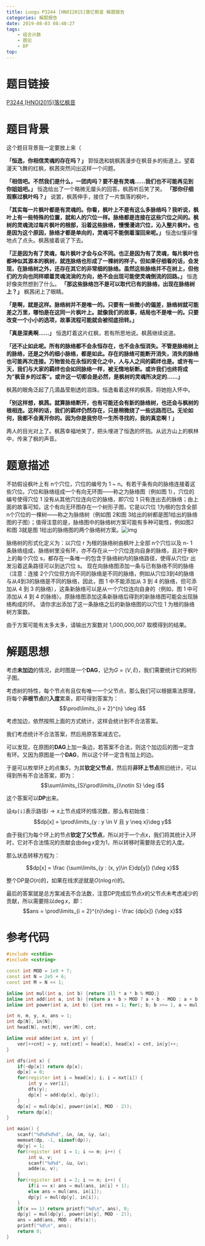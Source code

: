 ```yaml
---
title: Luogu P3244 [HNOI2015]落忆枫音 解题报告
categories: 解题报告
date: 2019-08-03 08:40:27
tags:
	- 组合计数
	- 图论
	- DP
top:
---
```


# 题目链接

[P3244 [HNOI2015]落忆枫音](https://www.luogu.org/problem/P3244)

# 题目背景

这个题目背景我一定要放上来（

<!--more-->

**「恒逸，你相信灵魂的存在吗？」** 郭恒逸和姚枫茜漫步在枫音乡的街道上。望着漫天飞舞的红枫，枫茜突然问出这样一个问题。

**「相信吧。不然我们是什么，一团肉吗？要不是有灵魂......我们也不可能再见到你姐姐吧。」** 恒逸给出了一个略微无厘头的回答。枫茜听后笑了笑。 **「那你仔细观察过枫叶吗？」** 说罢，枫茜伸手，接住了一片飘落的枫叶。

**「其实每一片枫叶都是有灵魂的。你看，枫叶上不是有这么多脉络吗？我听说，枫叶上有一些特殊的位置，就和人的穴位一样。脉络都是连接在这些穴位之间的。枫树的灵魂流过每片枫叶的根部，沿着这些脉络，慢慢漫进穴位，沁入整片枫叶。也是因为这个原因，脉络才都是单向的，灵魂可不能倒着溜回来呢。」** 恒逸似懂非懂地点了点头。枫茜接着说了下去。

**「正是因为有了灵魂，每片枫叶才会与众不同。也正是因为有了灵魂，每片枫叶也都神似其源本的枫树，就连脉络也形成了一棵树的样子。但如果仔细看的话，会发现，在脉络树之外，还存在其它的非常细的脉络。虽然这些脉络并不在树上，但他们的方向也同样顺着灵魂流淌的方向，绝不会出现可能使灵魂倒流的回路。」** 恒逸好像突然想到了什么。 **「那这些脉络岂不是可以取代已有的脉络，出现在脉络树上？」** 枫茜闭上了眼睛。

**「是啊，就是这样。脉络树并不是唯一的。只要有一些微小的偏差，脉络树就可能差之万里，哪怕是在这同一片枫叶上。就像我们的故事，结局也不是唯一的。只要改变一个小小的选项，故事流程可能就会被彻底扭转。」**

**「真是深奥啊......」** 恒逸盯着这片红枫，若有所思地说。枫茜继续说道。

**「还不止如此呢。所有的脉络都不会永恒存在，也不会永恒消失。不管是脉络树上的脉络，还是之外的细小脉络，都是如此。存在的脉络可能断开消失，消失的脉络也可能再次连接。万物皆处在永恒的变化之中，人与人之间的羁绊也是。或许有一天，我们与大家的羁绊也会如同脉络一样，被无情地斩断。或许我们也终将成为”枫音乡的过客“。或许这一切都会是必然，是枫树的灵魂所决定的......」**

枫茜的眼角泛起了几滴晶莹剔透的泪珠。恒逸看着这样的枫茜，将她抱入怀中。

**「别这样想，枫茜。就算脉络断开，也有可能还会有新的脉络树，也还会与枫树的根相连。这样的话，我们的羁绊仍然存在，只是稍微绕了一些远路而已。无论如何，我都不会离开你的。因为你是我穷尽一生所寻找的，我的真恋啊！」**

两人的目光对上了。枫茜幸福地笑了，把头埋进了恒逸的怀抱。从远方山上的枫林中，传来了枫的声音。

# 题意描述

不妨假设枫叶上有 n个穴位，穴位的编号为 1 ~ n。有若干条有向的脉络连接着这些穴位。穴位和脉络组成一个有向无环图——称之为脉络图（例如图 1），穴位的编号使得穴位 1 没有从其他穴位连向它的脉络，即穴位 1 只有连出去的脉络；由上面的故事可知，这个有向无环图存在一个树形子图，它是以穴位 1为根的包含全部n个穴位的一棵树——称之为脉络树（例如图 2和图 3给出的树都是图1给出的脉络图的子图）；值得注意的是，脉络图中的脉络树方案可能有多种可能性，例如图2和图 3就是图 1给出的脉络图的两个脉络树方案。![img](https://cdn.luogu.org/upload/pic/11330.png)

脉络树的形式化定义为：以穴位 r 为根的脉络树由枫叶上全部 n个穴位以及 n- 1 条脉络组成，脉络树里没有环，亦不存在从一个穴位连向自身的脉络，且对于枫叶上的每个穴位 s，都存在一条唯一的包含于脉络树内的脉络路径，使得从穴位r 出发沿着这条路径可以到达穴位 s。 现在向脉络图添加一条与已有脉络不同的脉络（注意：连接 2个穴位但方向不同的脉络是不同的脉络，例如从穴位3到4的脉络与从4到3的脉络是不同的脉络，因此，图 1 中不能添加从 3 到 4 的脉络，但可添加从 4 到 3 的脉络），这条新脉络可以是从一个穴位连向自身的（例如，图 1 中可添加从 4 到 4 的脉络）。原脉络图添加这条新脉络后得到的新脉络图可能会出现脉络构成的环。 请你求出添加了这一条脉络之后的新脉络图的以穴位 1 为根的脉络树方案数。

由于方案可能有太多太多，请输出方案数对 1,000,000,007 取模得到的结果。

# 解题思想

考虑**未加边**的情况，此时图是一个**DAG**，记为$G=(V, E)$，我们需要统计它的树形子图。

考虑树的特性，每个节点有且仅有唯一一个父节点，那么我们可以根据乘法原理，将每个**非根节点**的**入度**累乘，即可得到答案为：
$$\prod\limits_{i = 2}^{n} \deg i$$

考虑加边，依然按照上面的方式统计，这样会统计到不合法答案。

我们考虑统计不合法答案，然后用原答案减去它。

可以发现，在原图的**DAG**上加一条边，若答案不合法，则这个加边后的图一定含有环。又因为原图是一个**DAG**，所以这个环一定含有加上的边。

于是可以枚举环上的点集$S$，为其**钦定父节点**，然后将**非环上节点**照旧统计，可以得到所有不合法答案，即为：
$$\sum\limits_{S}\prod\limits_{i\notin S} \deg i$$

这个答案可以**DP**出来。

设`dp[i]`表示路径$i\rightarrow x$上节点成环的情况数，那么有初始值：
$$dp[x] = \prod\limits_{y : y \in V 且 y \neq x}\deg y$$

由于我们为每个环上的节点**钦定了父节点**，所以对于一个点$x$，我们将其统计入环时，它对不合法情况的贡献会由$\deg x$变为$1$，所以转移时需要除去它的入度。

那么状态转移方程为：

$$dp[x] = \frac {\sum\limits_{y : (x, y)\in E}dp[y]} {\deg x}$$

整个DP是$O(n)$的，如果在线求逆就是$O(n \log n)$的。

最后的答案就是总方案减去不合法数，注意DP完成后节点$x$的父节点未考虑减少的贡献，所以需要除以$\deg x$，即：
$$ans = \prod\limits_{i = 2}^{n}\deg i - \frac {dp[x]} {\deg x}$$

# 参考代码

```c++
#include <cstdio>
#include <cstring>

const int MOD = 1e9 + 7;
const int N = 2e5 + 6;
const int M = N << 1;

inline int mul(int a, int b) {return 1ll * a * b % MOD;}
inline int add(int a, int b) {return a + b > MOD ? a + b - MOD : a + b;}
inline int power(int a, int b) {int res = 1; for(; b; b >>= 1, a = mul(a, a)) if(b & 1) res = mul(res, a); return res;}

int n, m, y, x, ans = 1;
int dp[N], in[N];
int head[N], nxt[M], ver[M], cnt;

inline void adde(int x, int y) {
    ver[++cnt] = y, nxt[cnt] = head[x], head[x] = cnt, in[y]++;
}

int dfs(int x) {
    if(~dp[x]) return dp[x];
    dp[x] = 0;
    for(register int i = head[x]; i; i = nxt[i]) {
        int y = ver[i];
        dfs(y);
        dp[x] = add(dp[x], dp[y]);
    }
    dp[x] = mul(dp[x], power(in[x], MOD - 2));
    return dp[x];
}

int main() {
    scanf("%d%d%d%d", &n, &m, &y, &x);
    memset(dp, -1, sizeof(dp));
    dp[y] = 1;
    for(register int i = 1; i <= m; i++) {
        int u, v;
        scanf("%d%d", &u, &v);
        adde(u, v);
    }
    for(register int i = 2; i <= n; i++) {
        if(i == x) ans = mul(ans, in[i] + 1);
        else ans = mul(ans, in[i]);
        dp[y] = mul(dp[y], in[i]);
    }
    if(x == 1) return printf("%d\n", ans), 0;
    dp[y] = mul(dp[y], power(in[y], MOD - 2));
    ans = add(ans, MOD - dfs(x));
    printf("%d\n", ans);
    return 0;
}
```